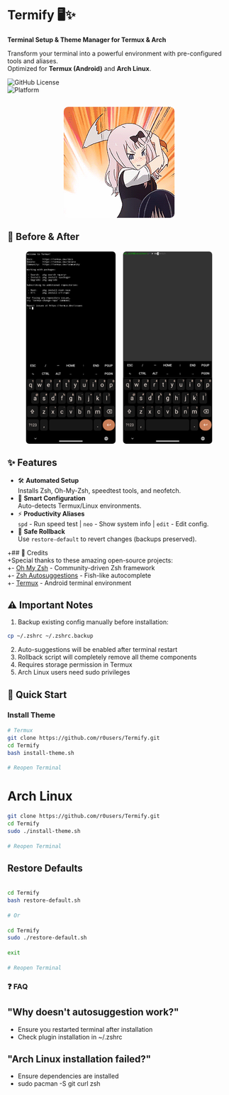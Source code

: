 # Termify 🖥️✨  
**Terminal Setup & Theme Manager for Termux & Arch**  

Transform your terminal into a powerful environment with pre-configured tools and aliases.  
Optimized for **Termux (Android)** and **Arch Linux**.  

![GitHub License](https://img.shields.io/badge/License-MIT-blue)  
![Platform](https://img.shields.io/badge/Platform-Termux%20%7C%20Linux-green)  

<div align="center" style="display: flex; justify-content: space-around; align-items: center; flex-wrap: wrap; gap: 20px; margin: 30px 0;">
  <img src="assets/demo.gif" style="width: 50%; max-width: 250px; border-radius: 10px;" alt="Demo GIF">
</div>

## 🌟 Before & After  
<div style="display: flex; justify-content: center; gap: 15px; flex-wrap: wrap; margin: 20px 0;">
  <img src="assets/before.png" style="width: 40%; max-width: 350px; border: 1px solid #eee; border-radius: 8px;" alt="Before">
  <img src="assets/after.png" style="width: 40%; max-width: 350px; border: 1px solid #eee; border-radius: 8px;" alt="After">
</div>

## ✨ Features  
- 🛠️ **Automated Setup**  
  Installs Zsh, Oh-My-Zsh, speedtest tools, and neofetch.  
- 🔌 **Smart Configuration**  
  Auto-detects Termux/Linux environments.  
- ⚡ **Productivity Aliases**  
  `spd` - Run speed test | `neo` - Show system info | `edit` - Edit config.  
- 🔄 **Safe Rollback**  
  Use `restore-default` to revert changes (backups preserved).  

+## 🙏 Credits  
+Special thanks to these amazing open-source projects:  
+- [Oh My Zsh](https://github.com/ohmyzsh/ohmyzsh) - Community-driven Zsh framework  
+- [Zsh Autosuggestions](https://github.com/zsh-users/zsh-autosuggestions) - Fish-like autocomplete  
+- [Termux](https://github.com/termux/termux-app) - Android terminal environment  

## ⚠️ Important Notes
1. Backup existing config manually before installation:
```bash
cp ~/.zshrc ~/.zshrc.backup
```
2. Auto-suggestions will be enabled after terminal restart
3. Rollback script will completely remove all theme components
4. Requires storage permission in Termux
5. Arch Linux users need sudo privileges

## 🚀 Quick Start  

### Install Theme 
```bash  
# Termux
git clone https://github.com/r0users/Termify.git
cd Termify
bash install-theme.sh

# Reopen Terminal
```
# Arch Linux
```bash
git clone https://github.com/r0users/Termify.git
cd Termify
sudo ./install-theme.sh

# Reopen Terminal
```
## Restore Defaults
```bash

cd Termify
bash restore-default.sh

# Or

cd Termify
sudo ./restore-default.sh

exit  

# Reopen Terminal
```

### ❓ FAQ
## "Why doesn't autosuggestion work?"

- Ensure you restarted terminal after installation
- Check plugin installation in ~/.zshrc

## "Arch Linux installation failed?"

- Ensure dependencies are installed
- sudo pacman -S git curl zsh
